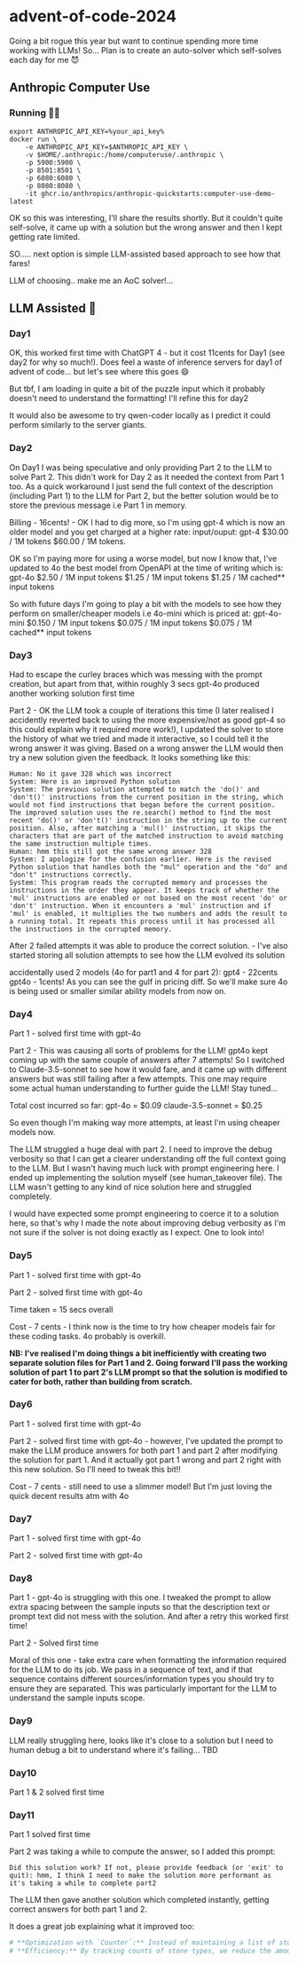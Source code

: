 # advent-of-code-2024

Going a bit rogue this year but want to continue spending more time working with LLMs!
So...
Plan is to create an auto-solver which self-solves each day for me 😈

## Anthropic Computer Use
### Running 🏃‍♂️

```shell
export ANTHROPIC_API_KEY=%your_api_key%
docker run \
    -e ANTHROPIC_API_KEY=$ANTHROPIC_API_KEY \
    -v $HOME/.anthropic:/home/computeruse/.anthropic \
    -p 5900:5900 \
    -p 8501:8501 \
    -p 6080:6080 \
    -p 8080:8080 \
    -it ghcr.io/anthropics/anthropic-quickstarts:computer-use-demo-latest
```

OK so this was interesting, I'll share the results shortly. But it couldn't quite self-solve, it came up with a solution but the wrong answer and then I kept getting rate limited.

SO..... next option is simple LLM-assisted based approach to see how that fares!

LLM of choosing.. make me an AoC solver!...
## LLM Assisted 🔮
### Day1 
OK, this worked first time with ChatGPT 4 - but it cost 11cents for Day1 (see day2 for why so much!). Does feel a waste of inference servers for day1 of advent of code... but let's see where this goes 😄

But tbf, I am loading in quite a bit of the puzzle input which it probably doesn't need to understand the formatting! I'll refine this for day2

It would also be awesome to try qwen-coder locally as I predict it could perform similarly to the server giants.

### Day2
On Day1 I was being speculative and only providing Part 2 to the LLM to solve Part 2.
This didn't work for Day 2 as it needed the context from Part 1 too.
As a quick workaround I just send the full context of the description (including Part 1) to the LLM for Part 2, but the better solution would be to store the previous message i.e Part 1 in memory.

Billing - 16cents! - OK I had to dig more, so I'm using gpt-4 which is now an older model and you get charged at a higher rate: input/ouput: gpt-4 $30.00 / 1M tokens $60.00 / 1M tokens.

OK so I'm paying more for using a worse model, but now I know that, I've updated to 4o the best model from OpenAPI at the time of writing which is: gpt-4o
$2.50 / 1M input tokens
$1.25 / 1M input tokens
$1.25 / 1M cached** input tokens

So with future days I'm going to play a bit with the models to see how they perform on smaller/cheaper models i.e 4o-mini which is priced at:
gpt-4o-mini
$0.150 / 1M input tokens
$0.075 / 1M input tokens
$0.075 / 1M cached** input tokens

### Day3
Had to escape the curley braces which was messing with the prompt creation, but apart from that, within roughly 3 secs gpt-4o produced another working solution first time

Part 2 - OK the LLM took a couple of iterations this time (I later realised I accidently reverted back to using the more expensive/not as good gpt-4 so this could explain why it required more work!), I updated the solver to store the history of what we tried and made it interactive, so I could tell it the wrong answer it was giving. Based on a wrong answer the LLM would then try a new solution given the feedback. It looks something like this:
```
Human: No it gave 328 which was incorrect
System: Here is an improved Python solution
System: The previous solution attempted to match the 'do()' and 'don't()' instructions from the current position in the string, which would not find instructions that began before the current position. The improved solution uses the re.search() method to find the most recent 'do()' or 'don't()' instruction in the string up to the current position. Also, after matching a 'mul()' instruction, it skips the characters that are part of the matched instruction to avoid matching the same instruction multiple times.
Human: hmm this still got the same wrong answer 328
System: I apologize for the confusion earlier. Here is the revised Python solution that handles both the "mul" operation and the "do" and "don't" instructions correctly.
System: This program reads the corrupted memory and processes the instructions in the order they appear. It keeps track of whether the 'mul' instructions are enabled or not based on the most recent 'do' or 'don't' instruction. When it encounters a 'mul' instruction and if 'mul' is enabled, it multiplies the two numbers and adds the result to a running total. It repeats this process until it has processed all the instructions in the corrupted memory.
```

After 2 failed attempts it was able to produce the correct solution. - I've also started storing all solution attempts to see how the LLM evolved its solution

accidentally used 2 models (4o for part1 and 4 for part 2):
gpt4 - 22cents
gpt4o - 1cents!
As you can see the gulf in pricing diff. So we'll make sure 4o is being used or smaller similar ability models from now on.


### Day4
Part 1 - solved first time with gpt-4o

Part 2 - This was causing all sorts of problems for the LLM! gpt4o kept coming up with the same couple of answers after 7 attempts!
So I switched to Claude-3.5-sonnet to see how it would fare, and it came up with different answers but was still failing after a few attempts.
This one may require some actual human understanding to further guide the LLM! Stay tuned...

Total cost incurred so far:
gpt-4o = $0.09
claude-3.5-sonnet = $0.25

So even though I'm making way more attempts, at least I'm using cheaper models now.

The LLM struggled a huge deal with part 2.
I need to improve the debug verbosity so that I can get a clearer understanding off the full context going to the LLM.
But I wasn't having much luck with prompt engineering here.
I ended up implementing the solution myself (see human_takeover file). The LLM wasn't getting to any kind of nice solution here and struggled completely.

I would have expected some prompt engineering to coerce it to a solution here, so that's why I made the note about improving debug verbosity as I'm not sure if the solver is not doing exactly as I expect.
One to look into!

### Day5
Part 1 - solved first time with gpt-4o

Part 2 - solved first time with gpt-4o

Time taken = 15 secs overall

Cost - 7 cents - I think now is the time to try how cheaper models fair for these coding tasks. 4o probably is overkill.

**NB: I've realised I'm doing things a bit inefficiently with creating two separate solution files for Part 1 and 2. Going forward I'll pass the working solution of part 1 to part 2's LLM prompt so that the solution is modified to cater for both, rather than building from scratch.**

### Day6
Part 1 - solved first time with gpt-4o

Part 2 - solved first time with gpt-4o - however, I've updated the prompt to make the LLM produce answers for both part 1 and part 2 after modifying the solution for part 1. And it actually got part 1 wrong and part 2 right with this new solution.
So I'll need to tweak this bit!!

Cost - 7 cents - still need to use a slimmer model! But I'm just loving the quick decent results atm with 4o

### Day7
Part 1 - solved first time with gpt-4o

Part 2 - solved first time with gpt-4o

### Day8
Part 1 - gpt-4o is struggling with this one.
I tweaked the prompt to allow extra spacing between the sample inputs so that the description text or prompt text did not mess with the solution.
And after a retry this worked first time!

Part 2 - Solved first time

Moral of this one - take extra care when formatting the information required for the LLM to do its job. We pass in a sequence of text, and if that sequence contains different sources/information types you should try to ensure they are separated. This was particularly important for the LLM to understand the sample inputs scope.

### Day9
LLM really struggling here, looks like it's close to a solution but I need to human debug a bit to understand where it's failing... TBD

### Day10
Part 1 & 2 solved first time

### Day11
Part 1 solved first time

Part 2 was taking a while to compute the answer, so I added this prompt:
```
Did this solution work? If not, please provide feedback (or 'exit' to quit): hmm, I think I need to make the solution more performant as it's taking a while to complete part2
```

The LLM then gave another solution which completed instantly, getting correct answers for both part 1 and 2.

It does a great job explaining what it improved too:
```python
# **Optimization with `Counter`:** Instead of maintaining a list of stones, which can become very large, we use a `Counter` from Python's `collections` module to keep track of the number of each type of stone. This allows us to efficiently handle large numbers of stones.
# **Efficiency:** By tracking counts of stone types, we reduce the amount of data we need to process at each step, which significantly improves performance for a large number of blinks.
```
